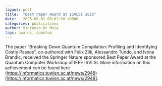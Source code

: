 ```yaml
---
layout: post
title:  "Best Paper Award at ISVLSI 2025"
date:   2025-06-01 08:01:00 +0000
categories: publications
author: Vincenzo De Maio
tags: awards, quantum
---
```

The paper “Breaking Down Quantum Compilation: Profiling and Identifying Costly Passes”, co-authored with Felix Zilk, Alessandro Tundo, and Ivona Brandic, received the Springer Nature sponsored Best Paper Award at the Quantum Computer Workshop of IEEE ISVLSI. More information on this achievement can be found here (https://informatics.tuwien.ac.at/news/2948)[https://informatics.tuwien.ac.at/news/2948]. 


